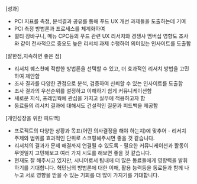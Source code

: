 [성과]
- PCI 지표를 측정, 분석결과 공유를 통해 푸드 UX 개선 과제들을 도출하는데 기여
- PCI 측정 방법론과 프로세스를 체계화하여 
- 멀티 장바구니, 메뉴 CPC등의 푸드 관련 UX 리서치와 경쟁사 멤버십 영향도 조사와 같이 전사적으로 중요도 높은 리서치 과제 수행하여 의미있는 인사이트를 도출함

[잘한점,지속하면 좋은 점]
- 리서치 퀘스쳔에 적합한 방법론을 선택할 수 있고, 더 효과적인 리서치 방법을 고민하여 제안함
- 조사 결과를 다양한 관점으로 분석, 검증하여 신뢰할 수 있는 인사이트를 도출함 
- 조사 결과의 우선순위를 설정하고 이해하기 쉽게 커뮤니케이션함
- 새로운 지식, 프레임웍에 관심을 가지고 실무에 적용하고자 함
- 동료들의 리서치 결과에 대해서도 건설적인 질문과 피드백을 제공함

[개인성장을 위한 피드백] 
- 프로젝트의 다양한 상황과 목표(어떤 의사결정을 해야 하는지)에 맞추어 - 리서치 주제와 범위를 효과적인 단위로 스코핑해주시면 좋을 것 같습니다. 
- 리서치의 결과가 문제 해결까지 연결될 수 있도록 - 필요한 커뮤니케이션과 활동이 무엇일지 고민해보고 여러 가지 시도를 해보면 좋을 것 같습니다.
- 현재도 잘 해주시고 있지만, 시니어로서 팀내에 더 많은 동료들에게 영향력을 발휘하기를 기대합니다. 혁민님의 방법론에 대한 이해, 활용 능력등을 동료들과 함께 나누고 서로 영향을 받을 수 있는 기회를 더 많이 가지기를 기대합니다.